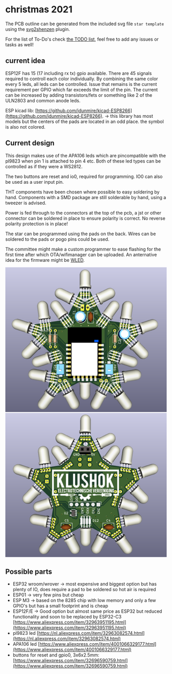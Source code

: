 # christmas 2021
The PCB outline can be generated from the included svg file `star template` using the [svg2shenzen](https://github.com/badgeek/svg2shenzhen) plugin.

For the list of To-Do's check [the TODO list](https://github.com/klushok-etv/christmas2021/projects/1), feel free to add any issues or tasks as well!


## current idea
ESP12F has 15 (17 including rx tx) gpio available. There are 45 signals required to controll each color individually. By combining the same color every 5 leds, all leds can be controlled. Issue that remains is the current requirement per GPIO which far exceeds the limit of the pin.
The current can be increased by adding transistors/fets or something like 2 of the ULN2803 and common anode leds.


ESP kicad lib: [https://github.com/jdunmire/kicad-ESP8266](https://github.com/jdunmire/kicad-ESP8266). -> this library has most models but the centers of the pads are located in an odd place. the symbol is also not colored.

## Current design
This design makes use of the APA106 leds which are pincompatible with the pl9823 when pin 1 is attached to pin 4 etc. Both of these led types can be controlled as if they were a WS2812.

The two buttons are reset and io0, required for programming. 
IO0 can also be used as a user input pin.

THT components have been chosen where possible to easy soldering by hand. 
Components with a SMD package are still solderable by hand, using a tweezer is advised.

Power is fed through to the connectors at the top of the pcb, a jst or other connector can be soldered in place to ensure polarity is correct. No reverse polarity protection is in place!

The star can be programmed using the pads on the back. Wires can be soldered to the pads or pogo pins could be used.

The committee might make a custom programmer to ease flashing for the first time after which OTA/wifimanager can be uploaded. An anternative idea for the firmware might be [WLED](https://github.com/Aircoookie/WLED).

![](images/front.png)
![](images/back.png)


## Possible parts
- ESP32 wroom/wrover -> most expensive and biggest option but has plenty of IO, does require a pad to be soldered so hot air is required
- ESP01 -> very few pins but cheap
- ESP M3 -> based on the 8285 chip with low memory and only a few GPIO's but has a small footprint and is cheap
- ESP12F/E -> Good option but almost same price as ESP32 but reduced functionality and soon to be replaced by ESP32-C3 [https://www.aliexpress.com/item/32963951195.html](https://www.aliexpress.com/item/32963951195.html)
- pl9823 led [https://nl.aliexpress.com/item/32963082574.html](https://nl.aliexpress.com/item/32963082574.html)
- APA106 led [https://www.aliexpress.com/item/4001066329177.html](https://www.aliexpress.com/item/4001066329177.html)
- buttons for reset and gpio0, 3x6x2.5mm: [https://www.aliexpress.com/item/32696590759.html](https://www.aliexpress.com/item/32696590759.html)